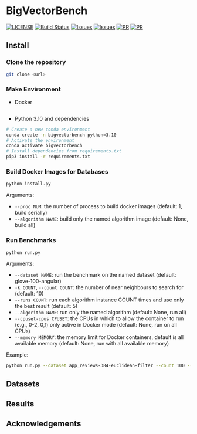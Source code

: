 # BigVectorBench

[![LICENSE](https://img.shields.io/github/license/cococo2000/BigVectorBench.svg)](https://github.com/cococo2000/BigVectorBench/blob/master/LICENSE)
[![Build Status](https://img.shields.io/github/actions/workflow/status/cococo2000/BigVectorBench/benchmarks.yml?branch=main)](https://github.com/cococo2000/BigVectorBench/actions/workflows/benchmarks.yml)
[![Issues](https://img.shields.io/github/issues/cococo2000/BigVectorBench.svg)](https://github.com/cococo2000/BigVectorBench/issues)
[![Issues](https://img.shields.io/github/issues-closed/cococo2000/BigVectorBench.svg)](https://github.com/cococo2000/BigVectorBench/issues)
[![PR](https://img.shields.io/github/issues-pr/cococo2000/BigVectorBench.svg)]([https://github.com/cococo2000/BigVectorBench/issues](https://github.com/cococo2000/BigVectorBench/pulls))
[![PR](https://img.shields.io/github/issues-pr-closed/cococo2000/BigVectorBench.svg)]([https://github.com/cococo2000/BigVectorBench/issues](https://github.com/cococo2000/BigVectorBench/pulls))

## Install

### Clone the repository

```bash
git clone <url>
```

### Make Environment

- Docker

```bash
```

- Python 3.10 and dependencies

```bash
# Create a new conda environment
conda create -n bigvectorbench python=3.10
# Activate the environment
conda activate bigvectorbench
# Install dependencies from requirements.txt
pip3 install -r requirements.txt
```

### Build Docker Images for Databases

```bash
python install.py
```

Arguments:

- `--proc NUM`: the number of process to build docker images (default: 1, build serially)
- `--algorithm NAME`: build only the named algorithm image (default: None, build all)

### Run Benchmarks

```bash
python run.py
```

Arguments:

- `--dataset NAME`: run the benchmark on the named dataset (default: glove-100-angular)
- `-k COUNT`, `--count COUNT`: the number of near neighbours to search for (default: 10)
- `--runs COUNT`: run each algorithm instance COUNT times and use only the best result (default: 5)
- `--algorithm NAME`: run only the named algorithm (default: None, run all)
- `--cpuset-cpus CPUSET`: the CPUs in which to allow the container to run (e.g., 0-2, 0,1) only active in Docker mode (default: None, run on all CPUs)
- `--memory MEMORY`: the memory limit for Docker containers, default is all available memory (default: None, run with all available memory)

Example:

```bash
python run.py --dataset app_reviews-384-euclidean-filter --count 100 --runs 3 --algorithm milvus-hnsw --cpuset-cpus 0-15 --memory 64g
```

## Datasets



## Results



## Acknowledgements
